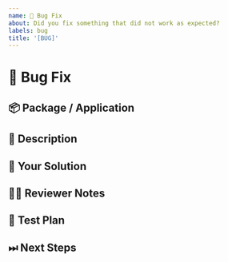 ```yaml
---
name: 🐜 Bug Fix
about: Did you fix something that did not work as expected?
labels: bug
title: '[BUG]'
---
```


<!---
Thanks for filing a pull request 😄 ! Before you submit, please check the open/closed similar issues and pull requests since someone might have pushed the same thing before!
-->

# 🐜 Bug Fix

## 📦 Package / Application

<!-- In what package(s) or application(s) have you experienced this bug? -->
<!-- [e.g.: @sensenet/query or sn-dms-demo ] -->

## 📖 Description

<!---
Provide some background and a description of the bug being fixed.
-->

## 💁 Your Solution

<!--- Describe how you fixed the bug -->

## 👩‍💻 Reviewer Notes

<!---
Provide some notes for reviewers to help them provide targeted feedback.
-->

## 📑 Test Plan

<!---
Please provide a summary of the tests affected by this work and any unique strategies employed in testing the fixes.
-->

## ⏭ Next Steps

<!---
If there is relevant follow-up work to this PR, please list any existing issues or provide brief descriptions of what you would like to do next.
-->
